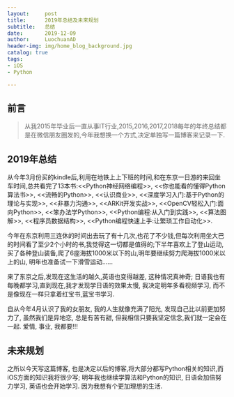 ```yaml
---
layout:     post
title:      2019年总结及未来规划
subtitle:   总结
date:       2019-12-09
author:     LuochuanAD
header-img: img/home_blog_background.jpg
catalog: true
tags:
- iOS 
- Python

---
```


## 前言

>从我2015年毕业后一直从事IT行业,2015,2016,2017,2018每年的年终总结都是在微信朋友圈发的,今年我想换一个方式,决定单独写一篇博客来记录一下.


## 2019年总结

从今年3月份买的kindle后,利用在地铁上上下班的时间,和在东京一日游的来回坐车时间,总共看完了13本书:<<Python神经网络编程>>, <<你也能看的懂得Python算法书>>, <<流畅的Python>>, <<认识商业>>, <<深度学习入门:基于Python的理论与实现>>, <<非暴力沟通>>, <<ARKit开发实战>>, <<OpenCV轻松入门:面向Python>>, <<笨办法学Python>>, <<Python编程:从入门到实践>>, <<算法图解>>, <<程序员数据结构>>, <<Python编程快速上手:让繁琐工作自动化>>.

今年在东京利用三连休的时间出去玩了有十几次,也花了不少钱,但每次利用坐大巴的时间看了至少2个小时的书,我觉得这一切都是值得的;下半年喜欢上了登山运动,买了各种登山装备,爬了6座海拔1000米以下的山,明年要继续努力爬海拔1000米以上的山, 明年也准备试一下滑雪运动......

来了东京之后,发现在这生活的越久,英语也变得越差, 这种情况真神奇; 日语我也有每晚都学习,直到现在,我才发现学日语的效果太慢, 我决定明年多看视频学习, 而不是像现在一样只拿着红宝书,蓝宝书学习.

自从今年4月认识了我的女朋友, 我的人生就像充满了阳光, 发现自己比以前更加努力了, 虽然我们是异地恋, 总是有苦有甜, 但我相信只要我坚定信念,我们就一定会在一起. 爱情, 事业, 我都要!!!


## 未来规划

之所以今天写这篇博客, 也是决定以后的博客,将大部分都写Python相关的知识,而iOS方面的知识我将很少写; 明年我也继续学算法和Python的知识, 日语会加倍努力学习, 英语也会开始学习. 因为我想有个更加理想的生活.





